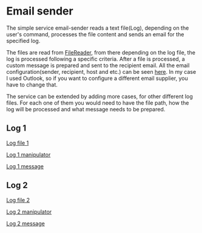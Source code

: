 # Email sender 

The simple service email-sender reads a text file(Log), depending on the user's command, processes the file content and sends an email for the specified log. 

The files are read from [FileReader](https://github.com/DenisBuserski/email-sender/blob/main/src/main/java/org/example/FileReader.java), from there depending on the log file, the log is processеd following a specific criteria. After a file is processed, a custom message is prepared and sent to the recipient email. All the email configuration(sender, recipient, host and etc.) can be seen [here](https://github.com/DenisBuserski/email-sender/blob/main/src/main/java/org/example/email/EmailConfiguration.java). In my case I used Outlook, so if you want to configure a different email supplier, you have to change that.

The service can be extended by adding more cases, for other different log files. For each one of them you would need to have the file path, how the log will be processed and what message needs to be prepared.






## Log 1
[Log file 1](https://github.com/DenisBuserski/email-sender/blob/main/src/main/resources/logs-1.txt)

[Log 1 manipulator](https://github.com/DenisBuserski/email-sender/blob/main/src/main/java/org/example/logmanipulator/Log1.java)

[Log 1 message](https://github.com/DenisBuserski/email-sender/blob/main/src/main/java/org/example/messagepreparation/Log1Message.java)



## Log 2
[Log file 2](https://github.com/DenisBuserski/email-sender/blob/main/src/main/resources/logs-2.txt)

[Log 2 manipulator](https://github.com/DenisBuserski/email-sender/blob/main/src/main/java/org/example/logmanipulator/Log2.java)

[Log 2 message](https://github.com/DenisBuserski/email-sender/blob/main/src/main/java/org/example/messagepreparation/Log2Message.java)
